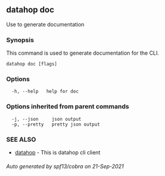<style>
  .md-typeset h1,
  .md-content__button {
    display: none;
  }
</style>

## datahop doc

Use to generate documentation

### Synopsis


This command is used to generate documentation
for the CLI.


```
datahop doc [flags]
```

### Options

```
  -h, --help   help for doc
```

### Options inherited from parent commands

```
  -j, --json     json output
  -p, --pretty   pretty json output
```

### SEE ALSO

* [datahop](datahop.md)	 - This is datahop cli client

###### Auto generated by spf13/cobra on 21-Sep-2021
